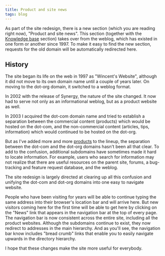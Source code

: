 ```yaml
---
title: Product and site news
tags: blog
---
```


As part of the site redesign, there is a new section (which you are reading right now), "Product and site news". This section (together with the [Knowledge base](/a/knowledge-base/) section) takes over from the weblog, which has existed in one form or another since 1997. To make it easy to find the new section, requests for the old domain will be automatically redirected here.

## History

The site began its life on the web in 1997 as "Wincent's Website", although it did not move to its own domain name until a couple of years later. On moving to the dot-org domain, it switched to a weblog format.

In 2002 with the release of Synergy, the nature of the site changed. It now had to serve not only as an informational weblog, but as a product website as well.

In 2003 I acquired the dot-com domain name and tried to establish a separation between the commercial content (products) which would be hosted on the dot-com, and the non-commercial content (articles, tips, information) which would continued to be hosted on the dot-org.

But as I've added more and more [products](http://wincent.dev/a/products/) to the lineup, the separation between the dot-com and the dot-org domains hasn't been all that clear. To add to the confusion, additional subdomains have sometimes made it hard to locate information. For example, users who search for information may not realize that there are useful resources on the parent site, forums, a bug-tracking and feature request database, and the weblog.

The site redesign is largely directed at clearing up all this confusion and unifying the dot-com and dot-org domains into one easy to navigate website.

People who have been visiting for years will be able to continue typing the same address into their browser's location bar and will arrive here. But new visitors coming here for the first time will be able to get here by clicking on the "News" link that appears in the navigation bar at the top of every page. The navigation bar is now consistent across the entire site, including all the product websites. Although the subdomains continue to exist, they now redirect to addresses in the main hierarchy. And as you'll see, the navigation bar know includes "bread crumb" links that enable you to easily navigate upwards in the directory hierarchy.

I hope that these changes make the site more useful for everybody.
